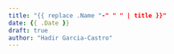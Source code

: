 ```yaml
---
title: "{{ replace .Name "-" " " | title }}"
date: {{ .Date }}
draft: true
author: "Hadir Garcia-Castro"
---
```

